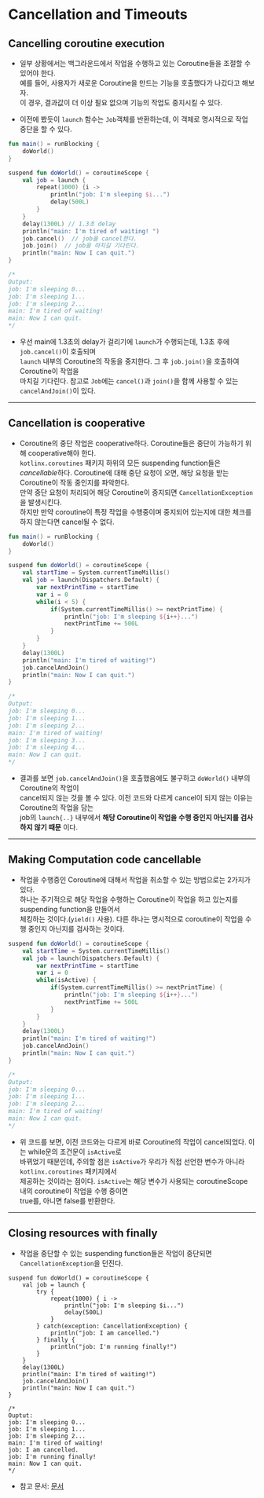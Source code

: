# Cancellation and Timeouts

<h2>Cancelling coroutine execution</h2>

- 일부 상황에서는 백그라운드에서 작업을 수행하고 있는 Coroutine들을 조절할 수 있어야 한다.  
  예를 들어, 사용자가 새로운 Coroutine을 만드는 기능을 호출했다가 나갔다고 해보자.  
  이 경우, 결과값이 더 이상 필요 없으며 기능의 작업도 중지시킬 수 있다.

- 이전에 봤듯이 `launch` 함수는 `Job`객체를 반환하는데, 이 객체로 명시적으로 작업 중단을 할 수 있다.

```kt
fun main() = runBlocking {
    doWorld()
}

suspend fun doWorld() = coroutineScope {
    val job = launch {
        repeat(1000) {i ->
            println("job: I'm sleeping $i...")
            delay(500L)
        }
    }
    delay(1300L) // 1.3초 delay
    println("main: I'm tired of waiting! ")
    job.cancel()  // job을 cancel한다.
    job.join()  // job을 마치길 기다린다.
    println("main: Now I can quit.")
}

/*
Output:
job: I'm sleeping 0...
job: I'm sleeping 1...
job: I'm sleeping 2...
main: I'm tired of waiting!
main: Now I can quit.
*/
```

- 우선 main에 1.3초의 delay가 걸리기에 `launch`가 수행되는데, 1.3초 후에 `job.cancel()`이 호출되며  
 `launch` 내부의 Coroutine의 작동을 중지한다. 그 후 `job.join()`을 호출하여 Coroutine이 작업을  
 마치길 기다린다. 참고로 `Job`에는 `cancel()`과 `join()`을 함께 사용할 수 있는 `cancelAndJoin()`이 있다.
<hr/>

<h2>Cancellation is cooperative</h2>

- Coroutine의 중단 작업은 cooperative하다. Coroutine들은 중단이 가능하기 위해 cooperative해야 한다.  
  `kotlinx.coroutines` 패키지 하위의 모든 suspending function들은 *cancellable*하다.
  Coroutine에 대해 중단 요청이 오면, 해당 요청을 받는 Coroutine이 작동 중인지를 파악한다.  
  만약 중단 요청이 처리되어 해당 Coroutine이 중지되면 `CancellationException`을 발생시킨다.  
  하지만 만약 coroutine이 특정 작업을 수행중이며 중지되어 있는지에 대한 체크를 하지 않는다면 cancel될 수 없다.

```kt
fun main() = runBlocking {
    doWorld()
}

suspend fun doWorld() = coroutineScope {
    val startTime = System.currentTimeMillis()
    val job = launch(Dispatchers.Default) {
        var nextPrintTime = startTime
        var i = 0
        while(i < 5) {
            if(System.currentTimeMillis() >= nextPrintTime) {
                println("job: I'm sleeping ${i++}...")
                nextPrintTime += 500L
            }
        }
    }
    delay(1300L)
    println("main: I'm tired of waiting!")
    job.cancelAndJoin()
    println("main: Now I can quit.")
}

/*
Output:
job: I'm sleeping 0...
job: I'm sleeping 1...
job: I'm sleeping 2...
main: I'm tired of waiting!
job: I'm sleeping 3...
job: I'm sleeping 4...
main: Now I can quit.
*/
```

- 결과를 보면 `job.cancelAndJoin()`을 호출했음에도 불구하고 `doWorld()` 내부의 Coroutine의 작업이  
 cancel되지 않는 것을 볼 수 있다. 이전 코드와 다르게 cancel이 되지 않는 이유는 Coroutine의 작업을 담는  
 job의 `launch{..}` 내부에서 **해당 Coroutine이 작업을 수행 중인지 아닌지를 검사하지 않기 때문** 이다.
<hr/>

<h2>Making Computation code cancellable</h2>

- 작업을 수행중인 Coroutine에 대해서 작업을 취소할 수 있는 방법으로는 2가지가 있다.  
  하나는 주기적으로 해당 작업을 수행하는 Coroutine이 작업을 하고 있는지를 suspending function을 만들어서  
  체킹하는 것이다.(`yield()` 사용). 다른 하나는 명시적으로 coroutine이 작업을 수행 중인지 아닌지를 검사하는 것이다.

```kt
suspend fun doWorld() = coroutineScope {
    val startTime = System.currentTimeMillis()
    val job = launch(Dispatchers.Default) {
        var nextPrintTime = startTime
        var i = 0
        while(isActive) {
            if(System.currentTimeMillis() >= nextPrintTime) {
                println("job: I'm sleeping ${i++}...")
                nextPrintTime += 500L
            }
        }
    }
    delay(1300L)
    println("main: I'm tired of waiting!")
    job.cancelAndJoin()
    println("main: Now I can quit.")
}

/*
Output:
job: I'm sleeping 0...
job: I'm sleeping 1...
job: I'm sleeping 2...
main: I'm tired of waiting!
main: Now I can quit.
*/
```

- 위 코드를 보면, 이전 코드와는 다르게 바로 Coroutine의 작업이 cancel되었다. 이는 while문의 조건문이 `isActive`로  
 바뀌었기 때문인데, 주의할 점은 `isActive`가 우리가 직접 선언한 변수가 아니라 `kotlinx.coroutines` 패키지에서  
 제공하는 것이라는 점이다. `isActive`는 해당 변수가 사용되는 coroutineScope 내의 coroutine이 작업을 수행 중이면  
 true를, 아니면 false를 반환한다.
<hr/>

<h2>Closing resources with finally</h2>

- 작업을 중단할 수 있는 suspending function들은 작업이 중단되면 `CancellationException`을 던진다.

```
suspend fun doWorld() = coroutineScope {
    val job = launch {
        try {
            repeat(1000) { i ->
                println("job: I'm sleeping $i...")
                delay(500L)
            }
        } catch(exception: CancellationException) {
            println("job: I am cancelled.")
        } finally {
            println("job: I'm running finally!")
        }
    }
    delay(1300L)
    println("main: I'm tired of waiting!")
    job.cancelAndJoin()
    println("main: Now I can quit.")
}

/*
Ouptut:
job: I'm sleeping 0...
job: I'm sleeping 1...
job: I'm sleeping 2...
main: I'm tired of waiting!
job: I am cancelled.
job: I'm running finally!
main: Now I can quit.
*/
```

- 참고 문서: <a href="https://kotlinlang.org/docs/cancellation-and-timeouts.html">문서</a>
